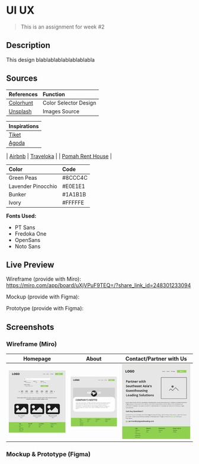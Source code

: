 # UI UX

> This is an assignment for week #2

## Description

This design blablablablablablablabla

## Sources

| References                         | Function              |
| :--------------------------------- | :-------------------- |
| [Colorhunt](https://colorhunt.co/) | Color Selector Design |
| [Unsplash](https://unsplash.com/)  | Images Source         |

| Inspirations                    |
| :------------------------------ |
| [Tiket](https://www.tiket.com)  |
| [Agoda](https://www.agoda.com/) |

| [Airbnb](https://www.airbnb.com/)
| [Traveloka](https://www.traveloka.com) |
| [Pomah Rent House](https://dribbble.com/shots/10737300-Pomah-Rent-House-Landing-Page) |

| Color              | Code    |
| :----------------- | :------ |
| Green Peas         | #8CCC4C |
| Lavender Pinocchio | #E0E1E1 |
| Bunker             | #1A1B1B |
| Ivory              | #FFFFFE |

**Fonts Used:**

- PT Sans
- Fredoka One
- OpenSans
- Noto Sans

## Live Preview

Wireframe (provide with Miro): https://miro.com/app/board/uXjVPuF9TEQ=/?share_link_id=248301233094

Mockup (provide with Figma):

Prototype (provide with Figma):

## Screenshots

### Wireframe (Miro)

|              **Homepage**               |               **About**               |                **Contact/Partner with Us**                 |
| :-------------------------------------: | :-----------------------------------: | :--------------------------------------------------------: |
| ![Home](/assets/wireframe-homepage.png) | ![About](/assets/wireframe-about.png) | ![Contact/Partner with Us](/assets/wireframe-contacts.png) |

### Mockup & Prototype (Figma)
